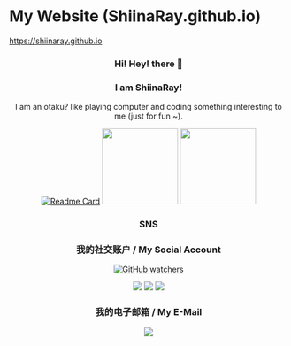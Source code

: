 # My Website (ShiinaRay.github.io)

https://shiinaray.github.io

<div align="center">

### Hi! Hey! there 👋
### I am ShiinaRay!

I am an otaku? like playing computer and coding something interesting to me (just for fun ~).

<!--
**ShiinaRay/ShiinaRay** is a ✨ _special_ ✨ repository because its `README.md` (this file) appears on your GitHub profile.

Here are some ideas to get you started:

- 🔭 I’m currently working on ...
- 🌱 I’m currently learning ...
- 👯 I’m looking to collaborate on ...
- 🤔 I’m looking for help with ...
- 💬 Ask me about ...
- 📫 How to reach me: ...
- 😄 Pronouns: ...
- ⚡ Fun fact: ...
-->

[![Readme Card](https://github-readme-stats-one-bice.vercel.app/api?username=ShiinaRay&show_icons=true&role=OWNER,ORGANIZATION_MEMBER,COLLABORATOR)](#)
<img align="" height="137px" src="https://github-readme-stats.vercel.app/api?username=ShiinaRay&hide_title=true&hide_border=true&show_icons=true&include_all_commits=true&line_height=21&bg_color=0,EC6C6C,FFD479,FFFC79,73FA79&theme=graywhite&locale=cn" />
<img align="" height="137px" src="https://github-readme-stats.vercel.app/api/top-langs/?username=ShiinaRay&hide_title=true&hide_border=true&layout=compact&bg_color=0,73FA79,73FDFF,D783FF&theme=graywhite&locale=cn" />

### SNS
### 我的社交账户 / My Social Account
<a href="https://github.com/ShiinaRay" target="_blank"><img alt="GitHub watchers" src="https://img.shields.io/badge/-GitHub-black?logo=GitHub"></a>

<a href="https://t.me/ShiinaRay" target="_blank"><img src="https://img.shields.io/badge/Telegram-26A5E4?style=flat-square&logo=telegram"></a>
<a href="https://space.bilibili.com/53761401" target="_blank"><img src="https://img.shields.io/badge/bilibili-169fe6?style=flat-square&logo=bilibili&logoColor=white"></a>
<a href="https://twitter.com/ShiinaRay02" target="_blank"><img src="https://img.shields.io/badge/-Twitter-1DA1F2?style=flat-square&logo=Twitter&logoColor=white"></a>

### 我的电子邮箱 / My E-Mail
<!--        [![](https://img.shields.io/badge/ShiinaRay-@qq.com-skyblue?style=flat-square)](mailto:ShiinaRay@qq.com)-->
<!--        markdown  html  difference-->
<a href="mailto:ShiinaRay@qq.com"><img src="https://img.shields.io/badge/ShiinaRay-@qq.com-skyblue?style=flat-square"></a><br/>

<!-- </div> -->

